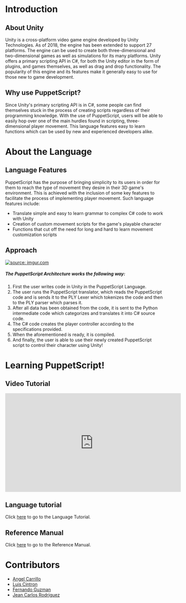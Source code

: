 # Introduction

## About Unity

Unity is a cross-platform video game engine developed by Unity Technologies. As of 2018, the engine has been extended to support 27 platforms. The engine can be used to create both three-dimensional and two-dimensional games as well as simulations for its many platforms. Unity offers a primary scripting API in C#, for both the Unity editor in the form of plugins, and games themselves, as well as drag and drop functionality. The popularity of this engine and its features make it generally easy to use for those new to game development. 

## Why use PuppetScript?

Since Unity's primary scripting API is in C#, some people can find themselves stuck in the process of creating scripts regardless of their programming knowledge. With the use of PuppetScript, users will be able to easily hop over one of the main hurdles found in scripting, three-dimensional player movement. This language features easy to learn functions which can be used by new and experienced developers alike. 



# About the Language

## Language Features

PuppetScript has the purpose of bringing simplicity to its users in order for them to reach the type of movement they desire in their 3D game's environment. This is achieved with the inclusion of some key features to facilitate the process of implementing player movement. Such language features include: 
 
* Translate simple and easy to learn grammar to complex C# code to work with Unity
* Creation of custom movement scripts for the game's playable character
* Functions that cut off the need for long and hard to learn movement customization scripts

## Approach
 <a href="https://imgur.com/UzlzF7n"><img src="https://i.imgur.com/UzlzF7n.png" title="source: imgur.com" /></a>

##### The PuppetScript Architecture works the following way:

1. First the user writes code in Unity in the PuppetScript Language.
2. The user runs the PuppetScript translator, which reads the PuppetScript code and is sends it to the PLY Lexer which tokenizes the code and then to the PLY parser which parses it.
3. After all data has been obtained from the code, it is sent to the Python intermediate code which categorizes and translates it into C# source code. 
4. The C# code creates the player controller according to the specifications provided.
5. When the aforementioned is ready, it is compiled.
6. And finally, the user is able to use their newly created PuppetScript script to control their character using Unity!


# Learning PuppetScript!

## Video Tutorial

<iframe width="560" height="315" src="https://www.youtube.com/embed/LJFQkBjePXQ?ecver=1" frameborder="0" allow="accelerometer; autoplay; encrypted-media; gyroscope; picture-in-picture" allowfullscreen></iframe>

## Language tutorial

Click [here](https://github.com/jeanrodriguez27/PuppetScript/wiki/Language-Tutorial) to go to the Language Tutorial.

## Reference Manual

Click [here](https://github.com/jeanrodriguez27/PuppetScript/wiki/Reference-Manual) to go to the Reference Manual.



# Contributors

* [Angel Carrillo](https://github.com/AngelGCL)
* [Luis Cintron](https://github.com/Statedbump)
* [Fernando Guzman](https://github.com/FernandoLGuzman)
* [Jean Carlos Rodriguez](https://github.com/jeanrodriguez27)
